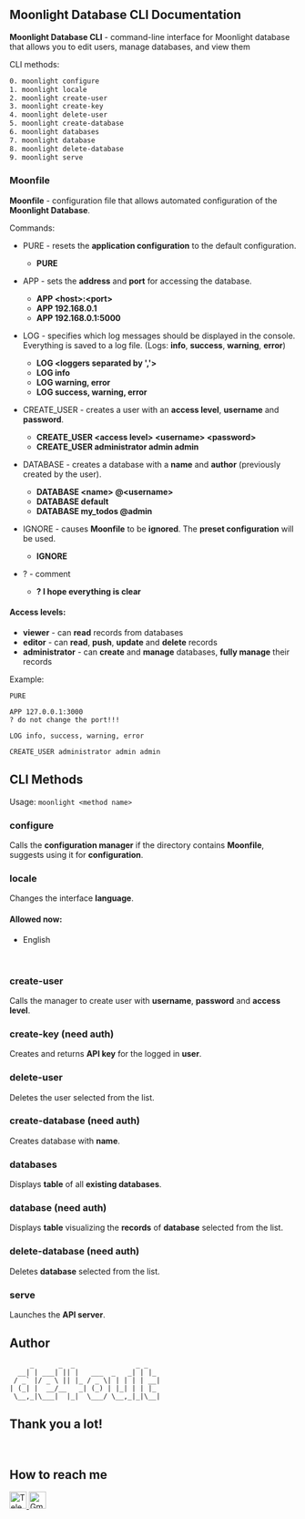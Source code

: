 ## Moonlight Database CLI Documentation

__Moonlight Database CLI__ - command-line interface for Moonlight database that allows you to edit users, manage databases, and view them

CLI methods:
```bash
0. moonlight configure
1. moonlight locale
2. moonlight create-user
3. moonlight create-key
4. moonlight delete-user
5. moonlight create-database
6. moonlight databases
7. moonlight database
8. moonlight delete-database
9. moonlight serve
```

### Moonfile
__Moonfile__ - configuration file that allows automated configuration of the __Moonlight Database__.

Commands:
* PURE - resets the __application configuration__ to the default configuration.
    - __PURE__

* APP - sets the __address__ and __port__ for accessing the database.
    - __APP \<host>:\<port>__
    - __APP 192.168.0.1__
    - __APP 192.168.0.1:5000__

* LOG - specifies which log messages should be displayed in the console. Everything is saved to a log file. (Logs: __info__, __success__, __warning__, __error__) 
    - __LOG \<loggers separated by ','>__
    - __LOG info__
    - __LOG warning, error__
    - __LOG success, warning, error__

* CREATE_USER - creates a user with an __access level__, __username__ and __password__.
    - __CREATE_USER \<access level> \<username> \<password>__
    - __CREATE_USER administrator admin admin__
* DATABASE - creates a database with a __name__ and __author__ (previously created by the user).
    - __DATABASE \<name> @\<username>__
    - __DATABASE default__
    - __DATABASE my_todos @admin__
* IGNORE - causes __Moonfile__ to be __ignored__. The __preset configuration__ will be used.
    - __IGNORE__
* ? - comment
    - __? I hope everything is clear__

#### Access levels:
* __viewer__ - can __read__ records from databases
* __editor__ - can __read__, __push__, __update__ and __delete__ records
* __administrator__ - can __create__ and __manage__ databases, __fully manage__ their records

Example:
```
PURE

APP 127.0.0.1:3000
? do not change the port!!!

LOG info, success, warning, error

CREATE_USER administrator admin admin
```

## CLI Methods
Usage: `moonlight <method name>`

### configure
Calls the __configuration manager__ if the directory contains __Moonfile__, suggests using it for __configuration__.
<br>

### locale
Changes the interface __language__.
<br>

#### Allowed now:
- English
<br>

### create-user
Calls the manager to create user with __username__, __password__ and __access level__.
<br>

### create-key (need auth)
Creates and returns __API key__ for the logged in __user__.
<br>

### delete-user
Deletes the user selected from the list.
<br>

### create-database (need auth)
Creates database with __name__.
<br>

### databases
Displays __table__ of all __existing databases__.
<br>

### database (need auth)
Displays __table__ visualizing the __records__ of __database__ selected from the list.
<br>

### delete-database (need auth)
Deletes __database__ selected from the list.
<br>

### serve
Launches the __API server__.
<br>

## Author
```
     _      _  _               _ _   
  __| | ___| || |   ___  _   _| | |_ 
 / _` |/ _ \ || |_ / _ \| | | | | __|
| (_| |  __/__   _| (_) | |_| | | |_ 
 \__,_|\___|  |_|  \___/ \__,_|_|\__|
```

## __Thank you a lot!__

<br>

## How to reach me
<a href="https://t.me/de4oult">
    <img src="https://img.shields.io/badge/-Telegram-informational?style=for-the-badge&logo=telegram" alt="Telegram Badge" height="30" />
</a>
<img src="https://img.shields.io/badge/-kayra.dist@gmail.com-informational?style=for-the-badge&logo=gmail" alt="Gmail Badge" height="30" />